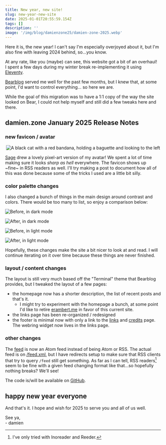 ```yaml
---
title: New year, new site!
slug: new-year-new-site
date: 2025-01-01T20:55:59.154Z
tags: []
description: ''
image: '/img/blog/damienzone25/damien-zone-2025.webp'
---
```


Here it is, the new year! I can't say I'm especially overjoyed about it, but I'm also fine with leaving 2024 behind, so...you know.  

At any rate, like you (maybe) can see, this website got a bit of an overhaul!   
I spent a few days during my winter break re-implementing it using [Eleventy](https://www.11ty.dev/).   

[Bearblog](https://bearblog.dev/) served me well for the past few months, but I knew that, at some point, I'd want to control everything... so here we are.

While the goal of this migration was to have a 1:1 copy of the way the site looked on Bear, I could not help myself and still did a few tweaks here and there.

## damien.zone January 2025 Release Notes

### new favicon / avatar

<center>
<img src="/avatar/avatar-border.png" alt="A black cat with a red bandana, holding a baguette and looking to the left">
</center>

[Sage](https://www.wavebeem.com/) drew a lovely pixel-art version of my avatar! We spent a lot of time making sure it looks _sharp as hell_ everywhere. The favicon shows up ~fine~ in RSS readers as well. I'll try making a post to document how all of this was done because some of the tricks I used are a little bit silly.

### color palette changes

I also changed a bunch of things in the main design around contrast and colors. There would be too many to list, so enjoy a comparison below:

![](/img/blog/damienzone25/damienzone2025-before-dark.webp "Before, in dark mode")

![](/img/blog/damienzone25/damienzone2025-after-dark.webp "After, in dark mode")

![](/img/blog/damienzone25/damienzone2025-before-light.webp "Before, in light mode")

![](/img/blog/damienzone25/damienzone2025-after-light.webp "After, in light mode")

Hopefully, these changes make the site a bit nicer to look at and read. I will continue iterating on it over time because these things are never finished.

### layout / content changes

The layout is still very much based off the "Terminal" theme that Bearblog provides, but I tweaked the layout of a few pages:

- the homepage now has a shorter description, the list of recent posts and that's it.
  - I might try to experiment with the homepage a bunch, at some point I'd like to retire [erambert.me](https://erambert.me/) in favor of this current site.
- the links page has been re-organized / redesigned
- the footer is minimal now with only a link to the [links](/links) and [credits](/credits) page. The webring widget now lives in the links page.


### other changes

The [feed](/feed.xml) is now an Atom feed instead of being Atom or RSS. The actual feed is on [/feed.xml](/feed.xml), but I have redirects setup to make sure that RSS clients that try to query `/feed` still get something. As far as I can tell, RSS readers[^1] seem to be fine with a given feed changing format like that...so hopefully nothing breaks? We'll see!

The code is/will be available on [GitHub](https://github.com/eramdam/damien.zone).

## happy new year everyone

And that's it. I hope and wish for 2025 to serve you and all of us well.

See ya,  
\- damien



[^1]: I've only tried with Inoreader and Reeder.